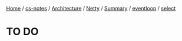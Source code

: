 [Home](https://mengxianbin.github.io) /
[cs-notes](https://mengxianbin.github.io/cs-notes/site) /
[Architecture](https://mengxianbin.github.io/cs-notes/site/Architecture) /
[Netty](https://mengxianbin.github.io/cs-notes/site/Architecture/Netty) /
[Summary](https://mengxianbin.github.io/cs-notes/site/Architecture/Netty/Summary) /
[eventloop](https://mengxianbin.github.io/cs-notes/site/Architecture/Netty/Summary/eventloop) /
[select](https://mengxianbin.github.io/cs-notes/site/Architecture/Netty/Summary/eventloop/select)

# TO DO
